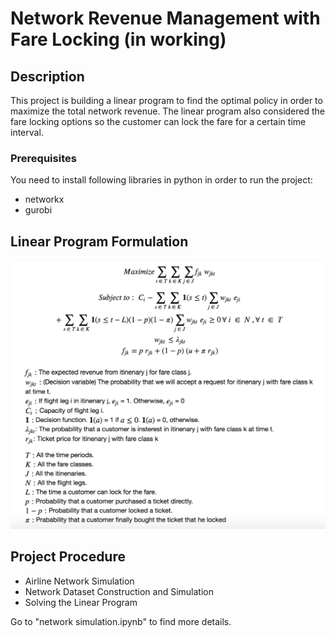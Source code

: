 # Network Revenue Management with Fare Locking (in working)

## Description

This project is building a linear program to find the optimal policy in order to maximize the total network revenue. 
The linear program also considered the fare locking options so the customer can lock the fare for a certain time interval. 


### Prerequisites

You need to install following libraries in python in order to run the project: <br />
* networkx <br />
* gurobi <br />

## Linear Program Formulation 

![Alt text](Relatives/Full_LP.png)


## Project Procedure
* Airline Network Simulation
* Network Dataset Construction and Simulation
* Solving the Linear Program

Go to "network simulation.ipynb" to find more details.



